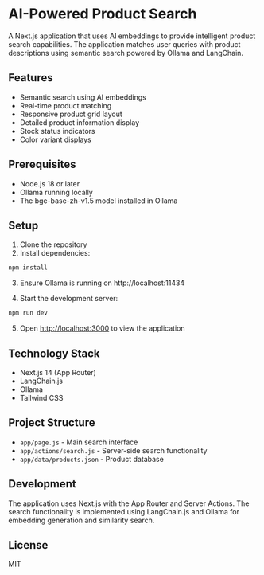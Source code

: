 # AI-Powered Product Search

A Next.js application that uses AI embeddings to provide intelligent product search capabilities. The application matches user queries with product descriptions using semantic search powered by Ollama and LangChain.

## Features

- Semantic search using AI embeddings
- Real-time product matching
- Responsive product grid layout
- Detailed product information display
- Stock status indicators
- Color variant displays

## Prerequisites

- Node.js 18 or later
- Ollama running locally
- The bge-base-zh-v1.5 model installed in Ollama

## Setup

1. Clone the repository
2. Install dependencies:
```bash
npm install
```

3. Ensure Ollama is running on http://localhost:11434

4. Start the development server:
```bash
npm run dev
```

5. Open [http://localhost:3000](http://localhost:3000) to view the application

## Technology Stack

- Next.js 14 (App Router)
- LangChain.js
- Ollama
- Tailwind CSS

## Project Structure

- `app/page.js` - Main search interface
- `app/actions/search.js` - Server-side search functionality
- `app/data/products.json` - Product database

## Development

The application uses Next.js with the App Router and Server Actions. The search functionality is implemented using LangChain.js and Ollama for embedding generation and similarity search.

## License

MIT
